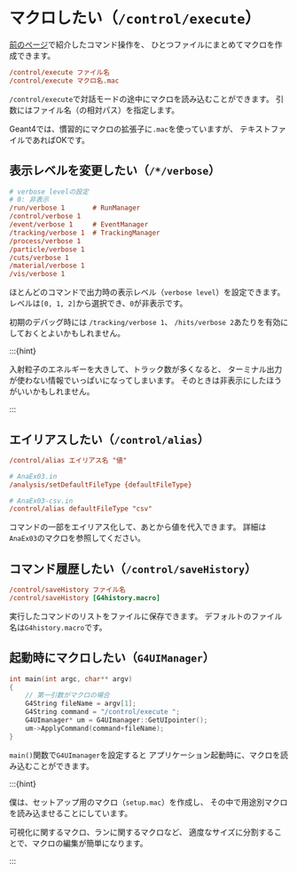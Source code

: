 # マクロしたい（``/control/execute``）

[前のページ](./geant4-command.md)で紹介したコマンド操作を、
ひとつファイルにまとめてマクロを作成できます。

```cfg
/control/execute ファイル名
/control/execute マクロ名.mac
```

``/control/execute``で対話モードの途中にマクロを読み込むことができます。
引数にはファイル名（の相対パス）を指定します。

Geant4では、慣習的にマクロの拡張子に``.mac``を使っていますが、
テキストファイルであればOKです。

## 表示レベルを変更したい（``/*/verbose``）

```cfg
# verbose levelの設定
# 0: 非表示
/run/verbose 1       # RunManager
/control/verbose 1
/event/verbose 1     # EventManager
/tracking/verbose 1  # TrackingManager
/process/verbose 1
/particle/verbose 1
/cuts/verbose 1
/material/verbose 1
/vis/verbose 1
```

ほとんどのコマンドで出力時の表示レベル（``verbose level``）を設定できます。
レベルは``[0, 1, 2]``から選択でき、``0``が非表示です。

初期のデバッグ時には
``/tracking/verbose 1``、
``/hits/verbose 2``あたりを有効にしておくとよいかもしれません。

:::{hint}

入射粒子のエネルギーを大きして、トラック数が多くなると、
ターミナル出力が使わない情報でいっぱいになってしまいます。
そのときは非表示にしたほうがいいかもしれません。

:::

## エイリアスしたい（``/control/alias``）

```cfg
/control/alias エイリアス名 "値"

# AnaEx03.in
/analysis/setDefaultFileType {defaultFileType}

# AnaEx03-csv.in
/control/alias defaultFileType "csv"
```

コマンドの一部をエイリアス化して、あとから値を代入できます。
詳細は``AnaEx03``のマクロを参照してください。

## コマンド履歴したい（``/control/saveHistory``）

```cfg
/control/saveHistory ファイル名
/control/saveHistory [G4history.macro]
```

実行したコマンドのリストをファイルに保存できます。
デフォルトのファイル名は``G4history.macro``です。

## 起動時にマクロしたい（``G4UIManager``）

```cpp
int main(int argc, char** argv)
{
    // 第一引数がマクロの場合
    G4String fileName = argv[1];
    G4String command = "/control/execute ";
    G4UImanager* um = G4UImanager::GetUIpointer();
    um->ApplyCommand(command+fileName);
}
```

``main()``関数で``G4UImanager``を設定すると
アプリケーション起動時に、マクロを読み込むことができます。

:::{hint}

僕は、セットアップ用のマクロ（``setup.mac``）を作成し、
その中で用途別マクロを読み込ませることにしています。

可視化に関するマクロ、ランに関するマクロなど、
適度なサイズに分割することで、マクロの編集が簡単になります。

:::


